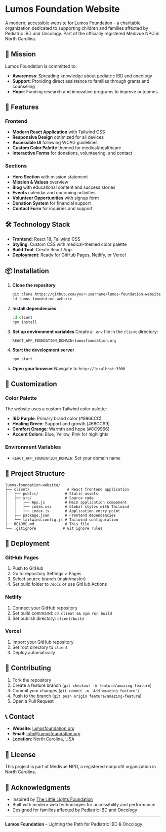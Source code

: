 # Lumos Foundation Website

A modern, accessible website for Lumos Foundation - a charitable organization dedicated to supporting children and families affected by Pediatric IBD and Oncology. Part of the officially registered Medivue NPO in North Carolina.

## 🌟 Mission

Lumos Foundation is committed to:
- **Awareness**: Spreading knowledge about pediatric IBD and oncology
- **Support**: Providing direct assistance to families through grants and counseling
- **Hope**: Funding research and innovative programs to improve outcomes

## 🚀 Features

### Frontend
- **Modern React Application** with Tailwind CSS
- **Responsive Design** optimized for all devices
- **Accessible UI** following WCAG guidelines
- **Custom Color Palette** themed for medical/healthcare
- **Interactive Forms** for donations, volunteering, and contact

### Sections
- **Hero Section** with mission statement
- **Mission & Values** overview
- **Blog** with educational content and success stories
- **Events** calendar and upcoming activities
- **Volunteer Opportunities** with signup form
- **Donation System** for financial support
- **Contact Form** for inquiries and support

## 🛠️ Technology Stack

- **Frontend**: React 18, Tailwind CSS
- **Styling**: Custom CSS with medical-themed color palette
- **Build Tool**: Create React App
- **Deployment**: Ready for GitHub Pages, Netlify, or Vercel

## 📦 Installation

1. **Clone the repository**
   ```bash
   git clone https://github.com/your-username/lumos-foundation-website.git
   cd lumos-foundation-website
   ```

2. **Install dependencies**
   ```bash
   cd client
   npm install
   ```

3. **Set up environment variables**
   Create a `.env` file in the `client` directory:
   ```env
   REACT_APP_FOUNDATION_DOMAIN=lumosfoundation.org
   ```

4. **Start the development server**
   ```bash
   npm start
   ```

5. **Open your browser**
   Navigate to `http://localhost:3000`

## 🎨 Customization

### Color Palette
The website uses a custom Tailwind color palette:
- **IBD Purple**: Primary brand color (#9966CC)
- **Healing Green**: Support and growth (#66CC99)
- **Comfort Orange**: Warmth and hope (#CC9966)
- **Accent Colors**: Blue, Yellow, Pink for highlights

### Environment Variables
- `REACT_APP_FOUNDATION_DOMAIN`: Set your domain name

## 📁 Project Structure

```
lumos-foundation-website/
├── client/                 # React frontend application
│   ├── public/            # Static assets
│   ├── src/               # Source code
│   │   ├── App.js         # Main application component
│   │   ├── index.css      # Global styles with Tailwind
│   │   └── index.js       # Application entry point
│   ├── package.json       # Frontend dependencies
│   └── tailwind.config.js # Tailwind configuration
├── README.md              # This file
└── .gitignore            # Git ignore rules
```

## 🚀 Deployment

### GitHub Pages
1. Push to GitHub
2. Go to repository Settings > Pages
3. Select source branch (main/master)
4. Set build folder to `/docs` or use GitHub Actions

### Netlify
1. Connect your GitHub repository
2. Set build command: `cd client && npm run build`
3. Set publish directory: `client/build`

### Vercel
1. Import your GitHub repository
2. Set root directory to `client`
3. Deploy automatically

## 🤝 Contributing

1. Fork the repository
2. Create a feature branch (`git checkout -b feature/amazing-feature`)
3. Commit your changes (`git commit -m 'Add amazing feature'`)
4. Push to the branch (`git push origin feature/amazing-feature`)
5. Open a Pull Request

## 📞 Contact

- **Website**: [lumosfoundation.org](https://lumosfoundation.org)
- **Email**: info@lumosfoundation.org
- **Location**: North Carolina, USA

## 📄 License

This project is part of Medivue NPO, a registered nonprofit organization in North Carolina.

## 🙏 Acknowledgments

- Inspired by [The Little Lights Foundation](https://www.thelittlelightsfoundation.org/)
- Built with modern web technologies for accessibility and performance
- Designed for families affected by Pediatric IBD and Oncology

---

**Lumos Foundation** - Lighting the Path for Pediatric IBD & Oncology
